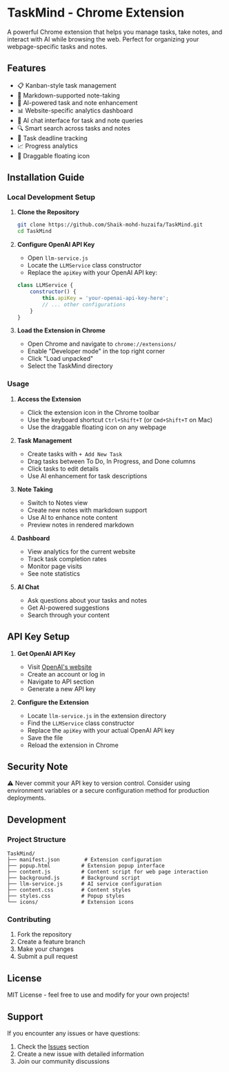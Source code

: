 # TaskMind - Chrome Extension

A powerful Chrome extension that helps you manage tasks, take notes, and interact with AI while browsing the web. Perfect for organizing your webpage-specific tasks and notes.

## Features

- 📋 Kanban-style task management
- 📝 Markdown-supported note-taking
- 🤖 AI-powered task and note enhancement
- 📊 Website-specific analytics dashboard
- 💬 AI chat interface for task and note queries
- 🔍 Smart search across tasks and notes
- 🎯 Task deadline tracking
- 📈 Progress analytics
- 🔄 Draggable floating icon

## Installation Guide

### Local Development Setup

1. **Clone the Repository**
   ```bash
   git clone https://github.com/Shaik-mohd-huzaifa/TaskMind.git
   cd TaskMind
   ```

2. **Configure OpenAI API Key**
   - Open `llm-service.js`
   - Locate the `LLMService` class constructor
   - Replace the `apiKey` with your OpenAI API key:
   ```javascript
   class LLMService {
       constructor() {
           this.apiKey = 'your-openai-api-key-here';
           // ... other configurations
       }
   }
   ```

3. **Load the Extension in Chrome**
   - Open Chrome and navigate to `chrome://extensions/`
   - Enable "Developer mode" in the top right corner
   - Click "Load unpacked"
   - Select the TaskMind directory

### Usage

1. **Access the Extension**
   - Click the extension icon in the Chrome toolbar
   - Use the keyboard shortcut `Ctrl+Shift+T` (or `Cmd+Shift+T` on Mac)
   - Use the draggable floating icon on any webpage

2. **Task Management**
   - Create tasks with `+ Add New Task`
   - Drag tasks between To Do, In Progress, and Done columns
   - Click tasks to edit details
   - Use AI enhancement for task descriptions

3. **Note Taking**
   - Switch to Notes view
   - Create new notes with markdown support
   - Use AI to enhance note content
   - Preview notes in rendered markdown

4. **Dashboard**
   - View analytics for the current website
   - Track task completion rates
   - Monitor page visits
   - See note statistics

5. **AI Chat**
   - Ask questions about your tasks and notes
   - Get AI-powered suggestions
   - Search through your content

## API Key Setup

1. **Get OpenAI API Key**
   - Visit [OpenAI's website](https://platform.openai.com/)
   - Create an account or log in
   - Navigate to API section
   - Generate a new API key

2. **Configure the Extension**
   - Locate `llm-service.js` in the extension directory
   - Find the `LLMService` class constructor
   - Replace the `apiKey` with your actual OpenAI API key
   - Save the file
   - Reload the extension in Chrome

## Security Note

⚠️ Never commit your API key to version control. Consider using environment variables or a secure configuration method for production deployments.

## Development

### Project Structure
```
TaskMind/
├── manifest.json        # Extension configuration
├── popup.html          # Extension popup interface
├── content.js          # Content script for web page interaction
├── background.js       # Background script
├── llm-service.js      # AI service configuration
├── content.css         # Content styles
├── styles.css          # Popup styles
└── icons/              # Extension icons
```

### Contributing

1. Fork the repository
2. Create a feature branch
3. Make your changes
4. Submit a pull request

## License

MIT License - feel free to use and modify for your own projects!

## Support

If you encounter any issues or have questions:
1. Check the [Issues](https://github.com/Shaik-mohd-huzaifa/TaskMind/issues) section
2. Create a new issue with detailed information
3. Join our community discussions 
